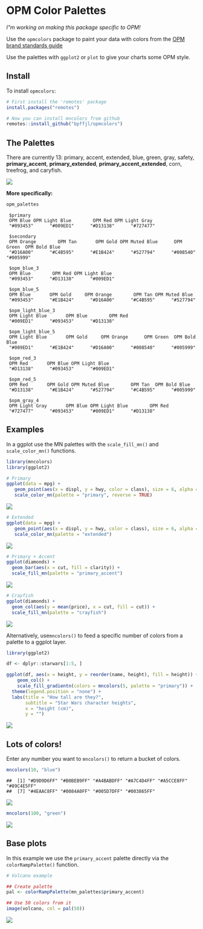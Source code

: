 
# OPM Color Palettes

*I"m working on making this package specific to OPM!*

Use the `opmcolors` package to paint your data with colors from the [OPM brand standards
guide](https://opm365.sharepoint.com/SitePages/OPM-Brand-Standards.aspx)

Use the palettes with `ggplot2` or `plot` to give your charts some OPM
style.

## Install

To install `opmcolors`:

``` r
# First install the 'remotes' package
install.packages("remotes")

# Now you can install mncolors from github
remotes::install_github("bpffjl/opmcolors")
```

## The Palettes

There are currently 13: primary, accent, extended, blue, green, gray,
safety, **primary_accent**, **primary_extended**,
**primary_accent_extended**, corn, treefrog, and caryfish.

<img src="https://github.com/tidy-MN/mncolors/raw/main/README_files/figure-gfm/see_palettes-1.png">

<br>

**More specifically:**

``` r
opm_palettes
```

```
 $primary
 OPM Blue OPM Light Blue        OPM Red OPM Light Gray 
 "#093453"      "#009ED1"      "#D13138"      "#727477" 
 
 $secondary
 OPM Orange        OPM Tan       OPM Gold OPM Muted Blue      OPM Green  OPM Bold Blue 
 "#D16A00"      "#C4B595"      "#E1B424"      "#527794"      "#008540"      "#005999" 
 
 $opm_blue_3
 OPM Blue        OPM Red OPM Light Blue 
 "#093453"      "#D13138"      "#009ED1" 
 
 $opm_blue_5
 OPM Blue       OPM Gold     OPM Orange        OPM Tan OPM Muted Blue 
 "#093453"      "#E1B424"      "#D16A00"      "#C4B595"      "#527794" 
 
 $opm_light_blue_3
 OPM Light Blue       OPM Blue        OPM Red 
 "#009ED1"      "#093453"      "#D13138" 
 
 $opm_light_blue_5
 OPM Light Blue       OPM Gold     OPM Orange      OPM Green  OPM Bold Blue 
 "#009ED1"      "#E1B424"      "#D16A00"      "#008540"      "#005999" 
 
 $opm_red_3
 OPM Red       OPM Blue OPM Light Blue 
 "#D13138"      "#093453"      "#009ED1" 
 
 $opm_red_5
 OPM Red       OPM Gold OPM Muted Blue        OPM Tan  OPM Bold Blue 
 "#D13138"      "#E1B424"      "#527794"      "#C4B595"      "#005999" 
 
 $opm_gray_4
 OPM Light Gray       OPM Blue OPM Light Blue        OPM Red 
 "#727477"      "#093453"      "#009ED1"      "#D13138" 
```

## Examples

In a ggplot use the MN palettes with the `scale_fill_mn()` and
`scale_color_mn()` functions.

``` r
library(mncolors)
library(ggplot2)

# Primary
ggplot(data = mpg) +   
   geom_point(aes(x = displ, y = hwy, color = class), size = 6, alpha = 0.7) +
   scale_color_mn(palette = "primary", reverse = TRUE)
```

![](README_files/figure-gfm/unnamed-chunk-2-1.png)<!-- -->

``` r
# Extended
ggplot(data = mpg) +   
   geom_point(aes(x = displ, y = hwy, color = class), size = 6, alpha = 0.7) +
   scale_color_mn(palette = "extended")
```

![](README_files/figure-gfm/unnamed-chunk-2-2.png)<!-- -->

``` r
# Primary + Accent
ggplot(diamonds) + 
  geom_bar(aes(x = cut, fill = clarity)) +
  scale_fill_mn(palette = "primary_accent")
```

![](README_files/figure-gfm/unnamed-chunk-2-3.png)<!-- -->

``` r
# Crayfish
ggplot(diamonds) + 
  geom_col(aes(y = mean(price), x = cut, fill = cut)) +
  scale_fill_mn(palette = "crayfish")
```

![](README_files/figure-gfm/unnamed-chunk-2-4.png)<!-- -->

Alternatively, use`mncolors()` to feed a specific number of colors from
a palette to a ggplot layer.

``` r
library(ggplot2)

df <- dplyr::starwars[1:5, ]

ggplot(df, aes(x = height, y = reorder(name, height), fill = height)) +
    geom_col() + 
    scale_fill_gradientn(colors = mncolors(5, palette = "primary")) +
  theme(legend.position = "none") +
  labs(title = "How tall are they?",
       subtitle = "Star Wars character heights",
       x = "height (cm)",
       y = "")
```

![](README_files/figure-gfm/unnamed-chunk-3-1.png)<!-- -->

## Lots of colors!

Enter any number you want to `mncolors()` to return a bucket of colors.

``` r
mncolors(10, "blue")
```

    ##  [1] "#D9D9D6FF" "#B0BEB9FF" "#A4BABDFF" "#A7C4D4FF" "#A5CCE8FF" "#89C4E5FF"
    ##  [7] "#4EAAC8FF" "#0084A0FF" "#005D7DFF" "#003865FF"

![](README_files/figure-gfm/unnamed-chunk-5-1.png)<!-- -->

``` r
mncolors(100, "green")
```

![](README_files/figure-gfm/unnamed-chunk-7-1.png)<!-- -->

## Base plots

In this example we use the `primary_accent` palette directly via the
`colorRampPalette()` function.

``` r
# Volcano example

## Create palette
pal <- colorRampPalette(mn_palettes$primary_accent)

## Use 50 colors from it
image(volcano, col = pal(50))
```

![](README_files/figure-gfm/unnamed-chunk-8-1.png)<!-- -->
